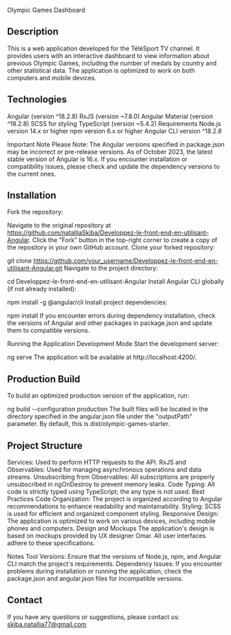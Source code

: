 Olympic Games Dashboard
## Description
This is a web application developed for the TéléSport TV channel. It provides users with an interactive dashboard to view information about previous Olympic Games, including the number of medals by country and other statistical data. The application is optimized to work on both computers and mobile devices.

## Technologies
Angular (version ^18.2.8)
RxJS (version ~7.8.0)
Angular Material (version ^18.2.8)
SCSS for styling
TypeScript (version ~5.4.2)
Requirements
Node.js version 14.x or higher
npm version 6.x or higher
Angular CLI version ^18.2.8

Important Note
Please Note: The Angular versions specified in package.json may be incorrect or pre-release versions. As of October 2023, the latest stable version of Angular is 16.x. If you encounter installation or compatibility issues, please check and update the dependency versions to the current ones.

## Installation
Fork the repository:

Navigate to the original repository at https://github.com/natalliaSkiba/Developpez-le-front-end-en-utilisant-Angular.
Click the "Fork" button in the top-right corner to create a copy of the repository in your own GitHub account.
Clone your forked repository:

git clone https://github.com/your_username/Developpez-le-front-end-en-utilisant-Angular.git
Navigate to the project directory:

cd Developpez-le-front-end-en-utilisant-Angular
Install Angular CLI globally (if not already installed):

npm install -g @angular/cli
Install project dependencies:

npm install
If you encounter errors during dependency installation, check the versions of Angular and other packages in package.json and update them to compatible versions.

Running the Application
Development Mode
Start the development server:

ng serve
The application will be available at http://localhost:4200/.

## Production Build
To build an optimized production version of the application, run:

ng build --configuration production
The built files will be located in the directory specified in the angular.json file under the "outputPath" parameter. By default, this is dist/olympic-games-starter.

## Project Structure
Services: Used to perform HTTP requests to the API.
RxJS and Observables: Used for managing asynchronous operations and data streams.
Unsubscribing from Observables: All subscriptions are properly unsubscribed in ngOnDestroy to prevent memory leaks.
Code Typing: All code is strictly typed using TypeScript; the any type is not used.
Best Practices
Code Organization: The project is organized according to Angular recommendations to enhance readability and maintainability.
Styling: SCSS is used for efficient and organized component styling.
Responsive Design: The application is optimized to work on various devices, including mobile phones and computers.
Design and Mockups
The application's design is based on mockups provided by UX designer Omar. All user interfaces adhere to these specifications.

Notes
Tool Versions: Ensure that the versions of Node.js, npm, and Angular CLI match the project's requirements.
Dependency Issues: If you encounter problems during installation or running the application, check the package.json and angular.json files for incompatible versions.

## Contact
If you have any questions or suggestions, please contact us:
skiba.natallia77@gmail.com